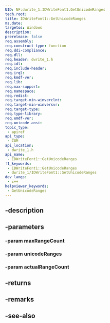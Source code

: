 ```yaml
---
UID: NF:dwrite_1.IDWriteFont1.GetUnicodeRanges
tech.root: 
title: IDWriteFont1::GetUnicodeRanges
ms.date: 
targetos: Windows
description: 
prerelease: false
req.assembly: 
req.construct-type: function
req.ddi-compliance: 
req.dll: 
req.header: dwrite_1.h
req.idl: 
req.include-header: 
req.irql: 
req.kmdf-ver: 
req.lib: 
req.max-support: 
req.namespace: 
req.redist: 
req.target-min-winverclnt: 
req.target-min-winversvr: 
req.target-type: 
req.type-library: 
req.umdf-ver: 
req.unicode-ansi: 
topic_type:
 - apiref
api_type:
 - COM
api_location:
 - dwrite_1.h
api_name:
 - IDWriteFont1::GetUnicodeRanges
f1_keywords:
 - IDWriteFont1::GetUnicodeRanges
 - dwrite_1/IDWriteFont1::GetUnicodeRanges
dev_langs:
 - c++
helpviewer_keywords:
 - GetUnicodeRanges
---
```


## -description

## -parameters

### -param maxRangeCount

### -param unicodeRanges

### -param actualRangeCount

## -returns

## -remarks

## -see-also

